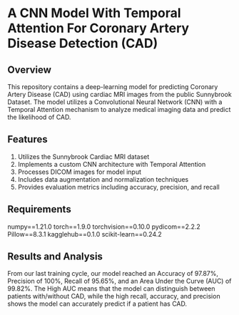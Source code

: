 # A CNN Model With Temporal Attention For Coronary Artery Disease Detection (CAD)

## Overview
This repository contains a deep-learning model for predicting Coronary Artery Disease (CAD) using cardiac MRI images from the public Sunnybrook Dataset. The model utilizes a Convolutional Neural Network (CNN) with a Temporal Attention mechanism to analyze medical imaging data and predict the likelihood of CAD.

## Features
1. Utilizes the Sunnybrook Cardiac MRI dataset
2. Implements a custom CNN architecture with Temporal Attention
3. Processes DICOM images for model input
4. Includes data augmentation and normalization techniques
5. Provides evaluation metrics including accuracy, precision, and recall

## Requirements
numpy==1.21.0
torch==1.9.0
torchvision==0.10.0
pydicom==2.2.2
Pillow==8.3.1
kagglehub==0.1.0
scikit-learn==0.24.2


## Results and Analysis
From our last training cycle, our model reached an Accuracy of 97.87%, Precision of 100%, Recall of 95.65%, and an Area Under the Curve (AUC) of 99.82%. The High AUC means that the model can distinguish between patients with/without CAD, while the high recall, accuracy, and precision shows the model can accurately predict if a patient has CAD. 





